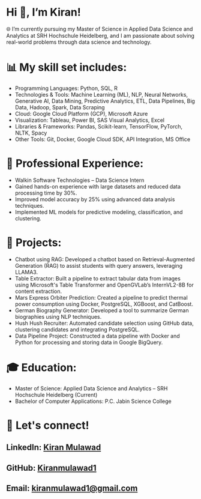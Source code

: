 # Hi 👋, I’m Kiran!
🌐 I’m currently pursuing my Master of Science in Applied Data Science and Analytics at SRH Hochschule Heidelberg, and I am passionate about solving real-world problems through data science and technology.

# 📊 My skill set includes:
* Programming Languages: Python, SQL, R
* Technologies & Tools: Machine Learning (ML), NLP, Neural Networks, Generative AI, Data Mining, Predictive Analytics, ETL, Data Pipelines, Big Data, Hadoop, Spark, Data Scraping
* Cloud: Google Cloud Platform (GCP), Microsoft Azure
* Visualization: Tableau, Power BI, SAS Visual Analytics, Excel
* Libraries & Frameworks: Pandas, Scikit-learn, TensorFlow, PyTorch, NLTK, Spacy
* Other Tools: Git, Docker, Google Cloud SDK, API Integration, MS Office

# 💼 Professional Experience:
* Walkin Software Technologies – Data Science Intern
* Gained hands-on experience with large datasets and reduced data processing time by 30%.
* Improved model accuracy by 25% using advanced data analysis techniques.
* Implemented ML models for predictive modeling, classification, and clustering.

# 🚀 Projects:
* Chatbot using RAG: Developed a chatbot based on Retrieval-Augmented Generation (RAG) to assist students with query answers, leveraging LLAMA3.
* Table Extractor: Built a pipeline to extract tabular data from images using Microsoft's Table Transformer and OpenGVLab’s InternVL2-8B for content extraction.
* Mars Express Orbiter Prediction: Created a pipeline to predict thermal power consumption using Docker, PostgreSQL, XGBoost, and CatBoost.
* German Biography Generator: Developed a tool to summarize German biographies using NLP techniques.
* Hush Hush Recruiter: Automated candidate selection using GitHub data, clustering candidates and integrating PostgreSQL.
* Data Pipeline Project: Constructed a data pipeline with Docker and Python for processing and storing data in Google BigQuery.

# 🎓 Education:
* Master of Science: Applied Data Science and Analytics – SRH Hochschule Heidelberg (Current)
* Bachelor of Computer Applications: P.C. Jabin Science College

# 🔗 Let's connect!
## LinkedIn: [Kiran Mulawad](https://www.linkedin.com/in/kiran-mulawad-4573b8229/)
## GitHub: [Kiranmulawad1](https://github.com/Kiranmulawad1)
## Email: kiranmulawad1@gmail.com

<!--
**Kiranmulawad1/Kiranmulawad1** is a ✨ _special_ ✨ repository because its `README.md` (this file) appears on your GitHub profile.

Here are some ideas to get you started:

- 🔭 I’m currently working on ...
- 🌱 I’m currently learning ...
- 👯 I’m looking to collaborate on ...
- 🤔 I’m looking for help with ...
- 💬 Ask me about ...
- 📫 How to reach me: ...
- 😄 Pronouns: ...
- ⚡ Fun fact: ...
-->
